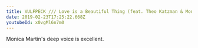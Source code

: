 ```yaml
---
title: VULFPECK /// Love is a Beautiful Thing (feat. Theo Katzman & Monica Martin)
date: 2019-02-23T17:25:22.668Z
youtubeId: x0vgMl6n7m0
---
```

Monica Martin's deep voice is excellent.

